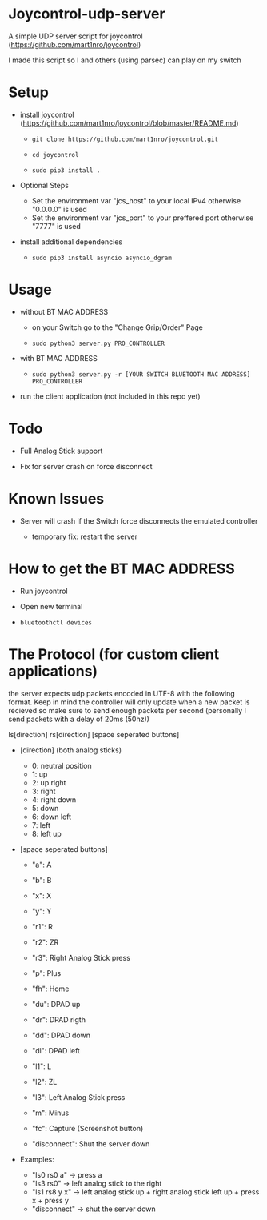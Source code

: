 # Joycontrol-udp-server

A simple UDP server script for joycontrol (https://github.com/mart1nro/joycontrol)

I made this script so I and others (using parsec) can play on my switch


# Setup

* install joycontrol (https://github.com/mart1nro/joycontrol/blob/master/README.md)

  * `git clone https://github.com/mart1nro/joycontrol.git`

  * `cd joycontrol`

  * `sudo pip3 install .`
  
* Optional Steps

  * Set the environment var "jcs_host" to your local IPv4 otherwise "0.0.0.0" is used
  * Set the environment var "jcs_port" to your preffered port otherwise "7777" is used
  
* install additional dependencies

  * `sudo pip3 install asyncio asyncio_dgram`

# Usage

* without BT MAC ADDRESS

  * on your Switch go to the "Change Grip/Order" Page

  * `sudo python3 server.py PRO_CONTROLLER`

* with BT MAC ADDRESS

  * `sudo python3 server.py -r [YOUR SWITCH BLUETOOTH MAC ADDRESS] PRO_CONTROLLER`

* run the client application (not included in this repo yet)

# Todo

* Full Analog Stick support

* Fix for server crash on force disconnect

# Known Issues

* Server will crash if the Switch force disconnects the emulated controller

  * temporary fix: restart the server

# How to get the BT MAC ADDRESS

- Run joycontrol

- Open new terminal

- `bluetoothctl devices`

#  The Protocol (for custom client applications)

the server expects udp packets encoded in UTF-8 with the following format. Keep in mind the controller will only update when a new packet is recieved so make sure to send enough packets per second (personally I send packets with a delay of 20ms (50hz))

ls[direction] rs[direction] [space seperated buttons]

* [direction] (both analog sticks)

  * 0: neutral position
  * 1: up
  * 2: up right
  * 3: right
  * 4: right down
  * 5: down
  * 6: down left
  * 7: left
  * 8: left up
  
* [space seperated buttons]

  * "a": A
  * "b": B
  * "x": X
  * "y": Y
  * "r1": R
  * "r2": ZR
  * "r3": Right Analog Stick press
  * "p": Plus
  * "fh": Home
  * "du": DPAD up
  * "dr": DPAD rigth
  * "dd": DPAD down
  * "dl": DPAD left
  * "l1": L
  * "l2": ZL
  * "l3": Left Analog Stick press
  * "m": Minus
  * "fc": Capture (Screenshot button)
  
  
  * "disconnect": Shut the server down

* Examples:

  * "ls0 rs0 a" -> press a
  * "ls3 rs0" -> left analog stick to the right
  * "ls1 rs8 y x" -> left analog stick up + right analog stick left up + press x + press y
  * "disconnect" -> shut the server down
